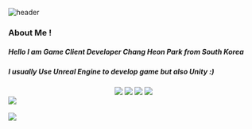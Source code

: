 ![header](https://capsule-render.vercel.app/api?type=Cylinder&color=1db394&height=100&section=header&text=Chang%20Heon's%20Game%20Develop%20GIT&fontSize=45&fontColor=FFFFFF)

### About Me !
##### Hello I am Game Client Developer Chang Heon Park from South Korea
##### I usually Use Unreal Engine to develop game but also Unity :)
##### 
<!--
**parkchangheon/parkchangheon** is a ✨ _special_ ✨ repository because its `README.md` (this file) appears on your GitHub profile.

Here are some ideas to get you started:

- 🔭 I’m currently working on ...
- 🌱 I’m currently learning ...
- 👯 I’m looking to collaborate on ...
- 🤔 I’m looking for help with ...
- 💬 Ask me about ...
- 📫 How to reach me: ...
- 😄 Pronouns: ...
- ⚡ Fun fact: ...
-->
<div align = "center">
<img src="https://img.shields.io/badge/C++-0094F5?style=flat-square&logo=C++&logoColor=yellow"/> 
  <img src="https://img.shields.io/badge/CSharp-FF9A00?style=flat-square&logo=CSharp&logoColor=white"/> 
  <img src="https://img.shields.io/badge/UNREAL-191A1B?style=flat-square&logo=UNREAL&logoColor=white"/>
  <img src="https://img.shields.io/badge/UNITY-000000?style=flat-square&logo=UNITY&logoColor=white"/>
</div>
<img src="https://github-readme-stats.vercel.app/api/top-langs/?username=bc1c9c0efcf45f9f740f9d337b03794f&layout=compact"><br><br>
<img src="https://github-readme-stats.vercel.app/api?username=bc1c9c0efcf45f9f740f9d337b03794f&show_icons=true">
